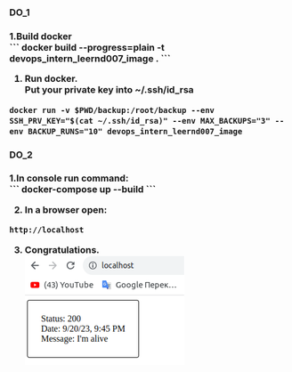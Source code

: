 <h3>DO_1<h3>
1.Build docker<br>
```
docker build  --progress=plain  -t devops_intern_leernd007_image .
```

1. Run docker. <br>Put your private key into **~/.ssh/id_rsa**<br>
```
docker run -v $PWD/backup:/root/backup --env SSH_PRV_KEY="$(cat ~/.ssh/id_rsa)" --env MAX_BACKUPS="3" --env BACKUP_RUNS="10" devops_intern_leernd007_image
``` 

<h3>DO_2<h3>
1.In console run command:<br>
```
docker-compose  up --build
```

2. In a browser open:<br>
```
http://localhost
```
3. Congratulations.<br>
   ![screen](./screenshots/img.png)